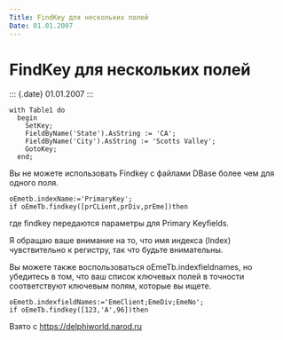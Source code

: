 ```yaml
---
Title: FindKey для нескольких полей
Date: 01.01.2007
---
```



FindKey для нескольких полей
============================

::: {.date}
01.01.2007
:::

    with Table1 do
      begin
        SetKey;
        FieldByName('State').AsString := 'CA';
        FieldByName('City').AsString := 'Scotts Valley';
        GotoKey;
      end;

Вы не можете использовать Findkey с файлами DBase более чем для одного
поля.

    oEmetb.indexName:='PrimaryKey';
    if oEmeTb.findkey([prCLient,prDiv,prEme])then 

где findkey передаются параметры для Primary Keyfields.

Я обращаю ваше внимание на то, что имя индекса (Index) чувствительно к
регистру, так что будьте внимательны.

Вы можете также воспользоваться oEmeTb.indexfieldnames, но убедитесь в
том, что ваш список ключевых полей в точности соответствуют ключевым
полям, которые вы ищете.

    oEmetb.indexfieldNames:='EmeClient;EmeDiv;EmeNo';
    if oEmeTb.findkey([123,'A',96])then

Взято с <https://delphiworld.narod.ru>
